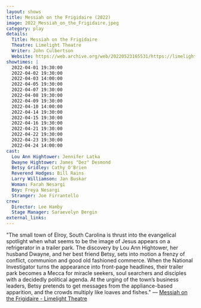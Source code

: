 ```yaml
---
layout: shows
title: Messiah on the Frigidaire (2022)
image: 2022_Messiah_on_the_Frigidaire.jpeg
category: play
details:
  Title: Messiah on the Frigidaire
  Theatre: Limelight Theatre
  Writer: John Culbertson
  Website: https://web.archive.org/web/20220523165531/https://limelight-theatre.org/messiah-on-the-frigidaire/
showtimes: |
  2022-04-01 19:30:00
  2022-04-02 19:30:00
  2022-04-03 14:00:00
  2022-04-05 19:30:00
  2022-04-07 19:30:00
  2022-04-08 19:30:00
  2022-04-09 19:30:00
  2022-04-10 14:00:00
  2022-04-14 19:30:00
  2022-04-15 19:30:00
  2022-04-16 19:30:00
  2022-04-21 19:30:00
  2022-04-22 19:30:00
  2022-04-23 19:30:00
  2022-04-24 14:00:00
cast:
  Lou Ann Hightower: Jennifer Latka
  Dwayne Hightower: James "Dez" Desmond
  Betsy Gridley: Cathy O'Brien
  Reverend Hodges: Bill Rains
  Larry Williamson: Jan Buskar
  Woman: Farah Nesargi
  Boy: Freya Nesargi
  Stranger: Joe Firrantello
crew:
  Director: Lee Hamby
  Stage Manager: Saraevelyn Bergin
external_links:
---
```

"The small town of Elroy, South Carolina is thrust into the evangelical spotlight when what seems to be the image of Jesus appears on a refrigerator in a trailer park. The discovery by Lou Ann Hightower, her husband Dwayne, and her best friend Betsy, sets into motion a frenzy of conflict, communion and good old fashioned commerce. When the National Investigator turns the appearance into front-page headlines, their trailer park becomes a Mecca for miracle seekers, soul searchers and disciples with a decidedly political agenda. At the urging of the town’s business leaders, Betsy pretends to get messages from the appliance-based apparition, and the crowds multiply like loaves and fishes." — [Messiah on the Frigidaire - Limelight Theatre](https://web.archive.org/web/20220523165531/https://limelight-theatre.org/messiah-on-the-frigidaire/)
